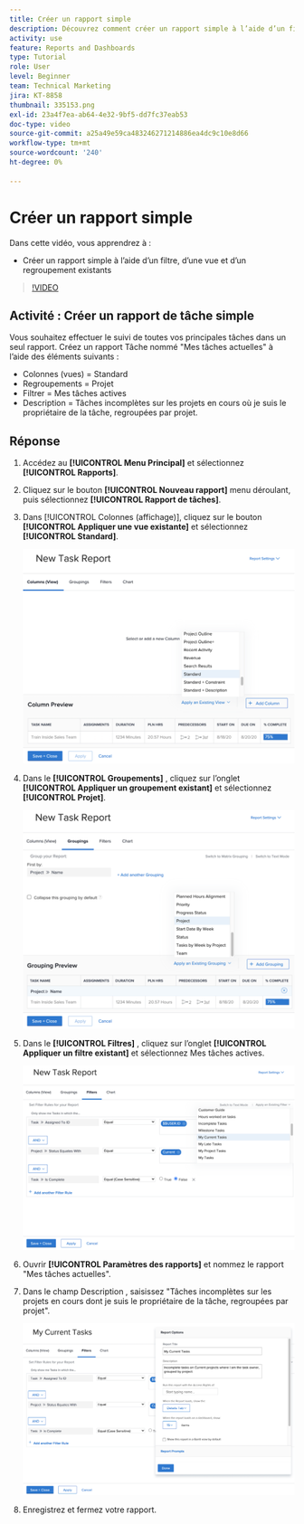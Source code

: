 ```yaml
---
title: Créer un rapport simple
description: Découvrez comment créer un rapport simple à l’aide d’un filtre, d’une vue et d’un regroupement existants dans Workfront.
activity: use
feature: Reports and Dashboards
type: Tutorial
role: User
level: Beginner
team: Technical Marketing
jira: KT-8858
thumbnail: 335153.png
exl-id: 23a4f7ea-ab64-4e32-9bf5-dd7fc37eab53
doc-type: video
source-git-commit: a25a49e59ca483246271214886ea4dc9c10e8d66
workflow-type: tm+mt
source-wordcount: '240'
ht-degree: 0%

---
```


# Créer un rapport simple

Dans cette vidéo, vous apprendrez à :

* Créer un rapport simple à l’aide d’un filtre, d’une vue et d’un regroupement existants

>[!VIDEO](https://video.tv.adobe.com/v/335153/?quality=12&learn=on)

## Activité : Créer un rapport de tâche simple

Vous souhaitez effectuer le suivi de toutes vos principales tâches dans un seul rapport. Créez un rapport Tâche nommé &quot;Mes tâches actuelles&quot; à l’aide des éléments suivants :

* Colonnes (vues) = Standard
* Regroupements = Projet
* Filtrer = Mes tâches actives
* Description = Tâches incomplètes sur les projets en cours où je suis le propriétaire de la tâche, regroupées par projet.

## Réponse

1. Accédez au **[!UICONTROL Menu Principal]** et sélectionnez **[!UICONTROL Rapports]**.
1. Cliquez sur le bouton **[!UICONTROL Nouveau rapport]** menu déroulant, puis sélectionnez **[!UICONTROL Rapport de tâches]**.
1. Dans [!UICONTROL Colonnes (affichage)], cliquez sur le bouton **[!UICONTROL Appliquer une vue existante]** et sélectionnez **[!UICONTROL Standard]**.

   ![Image de l’écran de création de colonnes dans un rapport de tâche](assets/simple-task-report-columns.png)

1. Dans le **[!UICONTROL Groupements]** , cliquez sur l’onglet **[!UICONTROL Appliquer un groupement existant]** et sélectionnez **[!UICONTROL Projet]**.

   ![Image de l’écran de création de groupements dans un rapport de tâche](assets/simple-task-report-groupings.png)

1. Dans le **[!UICONTROL Filtres]** , cliquez sur l’onglet **[!UICONTROL Appliquer un filtre existant]** et sélectionnez Mes tâches actives.

   ![Image de l’écran de création de filtres dans un rapport de tâche](assets/simple-task-report-filters.png)

1. Ouvrir **[!UICONTROL Paramètres des rapports]** et nommez le rapport &quot;Mes tâches actuelles&quot;.
1. Dans le champ Description , saisissez &quot;Tâches incomplètes sur les projets en cours dont je suis le propriétaire de la tâche, regroupées par projet&quot;.

   ![Image de l’écran des paramètres du rapport dans un rapport de tâche](assets/simple-task-report-report-settings.png)

1. Enregistrez et fermez votre rapport.

